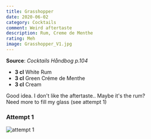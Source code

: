 ```yaml
---
title: Grasshopper
date: 2020-06-02
category: Cocktails
comment: Weird aftertaste
description: Rum, Creme de Menthe
rating: Meh
image: Grasshopper_V1.jpg
---
```


**Source**: *Cocktails Håndbog p.104*

 - **3 cl** White Rum 
 - **3 cl** Green Créme de Menthe
 - **3 cl** Cream

   
 Good idea. I don't like the aftertaste.. Maybe it's the rum?   
 Need more to fill my glass (see attempt 1)

### Attempt 1
![attempt 1][attempt1]

 [attempt1]:Grasshopper_V1.jpg